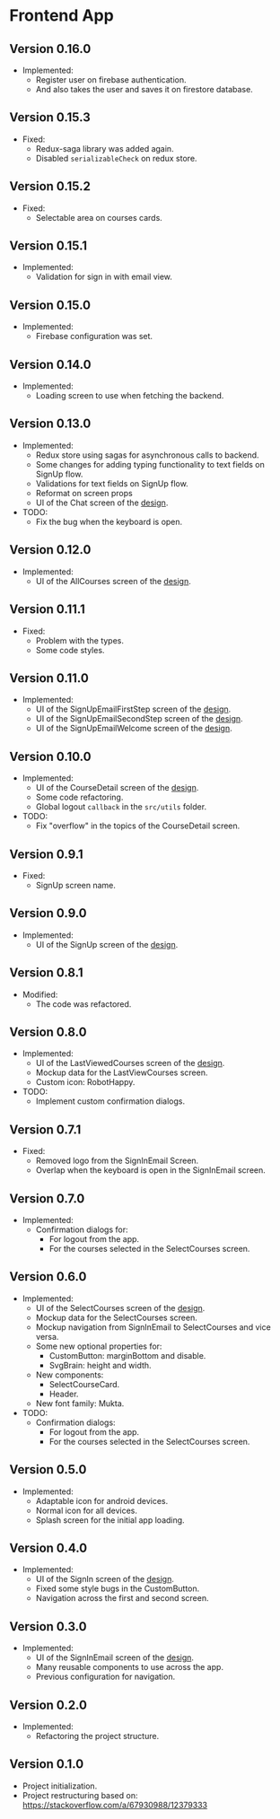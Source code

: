 # Frontend App

## Version 0.16.0

- Implemented:
  - Register user on firebase authentication.
  - And also takes the user and saves it on firestore database.

## Version 0.15.3

- Fixed:
  - Redux-saga library was added again.
  - Disabled `serializableCheck` on redux store.

## Version 0.15.2

- Fixed:
  - Selectable area on courses cards.

## Version 0.15.1

- Implemented:
  - Validation for sign in with email view.

## Version 0.15.0

- Implemented:
  - Firebase configuration was set.

## Version 0.14.0

- Implemented:
  - Loading screen to use when fetching the backend.

## Version 0.13.0

- Implemented:
  - Redux store using sagas for asynchronous calls to backend.
  - Some changes for adding typing functionality to text fields on SignUp flow.
  - Validations for text fields on SignUp flow.
  - Reformat on screen props
  - UI of the Chat screen of the [design](https://www.figma.com/file/qDfkoP6JJnu4f19ZmrW5Xo/IHC-Project?node-id=0%3A1).
- TODO:
  - Fix the bug when the keyboard is open.

## Version 0.12.0

- Implemented:
  - UI of the AllCourses screen of the [design](https://www.figma.com/file/qDfkoP6JJnu4f19ZmrW5Xo/IHC-Project?node-id=0%3A1).

## Version 0.11.1

- Fixed:
  - Problem with the types.
  - Some code styles.

## Version 0.11.0

- Implemented:
  - UI of the SignUpEmailFirstStep screen of the [design](https://www.figma.com/file/qDfkoP6JJnu4f19ZmrW5Xo/IHC-Project?node-id=0%3A1).
  - UI of the SignUpEmailSecondStep screen of the [design](https://www.figma.com/file/qDfkoP6JJnu4f19ZmrW5Xo/IHC-Project?node-id=0%3A1).
  - UI of the SignUpEmailWelcome screen of the [design](https://www.figma.com/file/qDfkoP6JJnu4f19ZmrW5Xo/IHC-Project?node-id=0%3A1).

## Version 0.10.0

- Implemented:
  - UI of the CourseDetail screen of the [design](https://www.figma.com/file/qDfkoP6JJnu4f19ZmrW5Xo/IHC-Project?node-id=0%3A1).
  - Some code refactoring.
  - Global logout `callback` in the `src/utils` folder.
- TODO:
  - Fix "overflow" in the topics of the CourseDetail screen.

## Version 0.9.1

- Fixed:
  - SignUp screen name.

## Version 0.9.0

- Implemented:
  - UI of the SignUp screen of the [design](https://www.figma.com/file/qDfkoP6JJnu4f19ZmrW5Xo/IHC-Project?node-id=0%3A1).

## Version 0.8.1

- Modified:
  - The code was refactored.

## Version 0.8.0

- Implemented:
  - UI of the LastViewedCourses screen of the [design](https://www.figma.com/file/qDfkoP6JJnu4f19ZmrW5Xo/IHC-Project?node-id=0%3A1).
  - Mockup data for the LastViewCourses screen.
  - Custom icon: RobotHappy.
- TODO:
  - Implement custom confirmation dialogs.

## Version 0.7.1

- Fixed:
  - Removed logo from the SignInEmail Screen.
  - Overlap when the keyboard is open in the SignInEmail screen.

## Version 0.7.0

- Implemented:
  - Confirmation dialogs for:
    - For logout from the app.
    - For the courses selected in the SelectCourses screen.

## Version 0.6.0

- Implemented:
  - UI of the SelectCourses screen of the [design](https://www.figma.com/file/qDfkoP6JJnu4f19ZmrW5Xo/IHC-Project?node-id=0%3A1).
  - Mockup data for the SelectCourses screen.
  - Mockup navigation from SignInEmail to SelectCourses and vice versa.
  - Some new optional properties for:
    - CustomButton: marginBottom and disable.
    - SvgBrain: height and width.
  - New components:
    - SelectCourseCard.
    - Header.
  - New font family: Mukta.
- TODO:
  - Confirmation dialogs:
    - For logout from the app.
    - For the courses selected in the SelectCourses screen.

## Version 0.5.0

- Implemented:
  - Adaptable icon for android devices.
  - Normal icon for all devices.
  - Splash screen for the initial app loading.

## Version 0.4.0

- Implemented:
  - UI of the SignIn screen of the [design](https://www.figma.com/file/qDfkoP6JJnu4f19ZmrW5Xo/IHC-Project?node-id=0%3A1).
  - Fixed some style bugs in the CustomButton.
  - Navigation across the first and second screen.

## Version 0.3.0

- Implemented:
  - UI of the SignInEmail screen of the [design](https://www.figma.com/file/qDfkoP6JJnu4f19ZmrW5Xo/IHC-Project?node-id=0%3A1).
  - Many reusable components to use across the app.
  - Previous configuration for navigation.

## Version 0.2.0

- Implemented:
  - Refactoring the project structure.

## Version 0.1.0

- Project initialization.
- Project restructuring based on: https://stackoverflow.com/a/67930988/12379333
